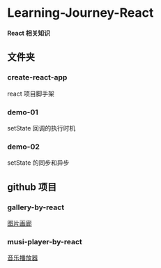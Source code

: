 # Learning-Journey-React

**React 相关知识**

## 文件夹

### create-react-app

react 项目脚手架

### demo-01

setState 回调的执行时机

### demo-02

setState 的同步和异步

## github 项目

### gallery-by-react

[图片画廊](http://piaoyidage.github.com/gallery-by-react)

### musi-player-by-react

[音乐播放器](http://piaoyidage.github.com/music-player-by-react)

